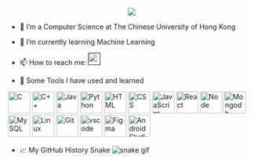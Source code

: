<p align="center">
<img src="https://capsule-render.vercel.app/api?type=Waving&color=gradient&height=150&section=header&text=Hi,%20I'm%20Oscar👋&animation=fadeIn&fontAlignY=40" />
</p>


- 🔭 I’m a Computer Science at The Chinese University of Hong Kong
- 🌱 I’m currently learning Machine Learning
- 📫 How to reach me:
  <a href="">
    <img height="25" src="https://cdn3.iconfinder.com/data/icons/social-media-2247/50/social_media_web_network_logo-10-512.png"/>
  </a>


- 🚀 Some Tools I have used and learned
<p align="left">  
<img src="https://cdn.jsdelivr.net/gh/devicons/devicon/icons/c/c-original.svg" alt="C" width="45" height="45" title="C"/>
<img src="https://cdn.jsdelivr.net/gh/devicons/devicon/icons/cplusplus/cplusplus-original.svg" alt="C++" width="45" height="45" title="C++"/>
<img src="https://cdn.jsdelivr.net/gh/devicons/devicon/icons/java/java-original.svg" alt="Java" width="45" height="45" title="Java"/>
<img src="https://cdn.jsdelivr.net/gh/devicons/devicon/icons/python/python-original.svg" alt="Python" title="Python" width="45" height="45"/>
<img src="https://cdn.jsdelivr.net/gh/devicons/devicon/icons/html5/html5-original.svg"  alt="HTML" title="HTML" width="45" height="45"/>
<img src="https://cdn.jsdelivr.net/gh/devicons/devicon/icons/css3/css3-original.svg" alt="CSS" title="CSS" width="45" height="45"/>
<img src="https://cdn.jsdelivr.net/gh/devicons/devicon/icons/javascript/javascript-original.svg" alt="JavaScript" title="JavaScript" width="45" height="45"/>
<img src="https://cdn.jsdelivr.net/gh/devicons/devicon/icons/react/react-original-wordmark.svg" alt="React" title="React" width="45" height="45"/>
<img src="https://cdn.jsdelivr.net/gh/devicons/devicon/icons/nodejs/nodejs-original-wordmark.svg" alt="Node" title="Node" width="45" height="45"/>
<img src="https://cdn.jsdelivr.net/gh/devicons/devicon/icons/mongodb/mongodb-original-wordmark.svg" alt="Mongodb" title="Monogodb" width="45" height="45"/>
<img src="https://cdn.jsdelivr.net/gh/devicons/devicon/icons/mysql/mysql-original-wordmark.svg" alt="MySQL" title="MySQL" width="45" height="45"/>
<img src="https://cdn.jsdelivr.net/gh/devicons/devicon/icons/linux/linux-original.svg" alt="Linux" title="Linux" width="45" height="45"/>
<img src="https://cdn.jsdelivr.net/gh/devicons/devicon/icons/git/git-original.svg" alt="Git" title="Git" width="45" height="45"/>
<img src="https://cdn.jsdelivr.net/gh/devicons/devicon/icons/vscode/vscode-original.svg" alt="vscode" title="vscode" width="45" height="45"/>
<img src="https://cdn.jsdelivr.net/gh/devicons/devicon/icons/figma/figma-original.svg" alt="Figma" title="Figma" width="45" height="45"/>
<img src="https://cdn.jsdelivr.net/gh/devicons/devicon/icons/androidstudio/androidstudio-original.svg" alt="Android Studio" title="Android Studio" width="45" height="45"/>


- 📈 My GitHub History Snake
![snake gif](https://github.com/NTHOscar/NTHOscar/blob/output/github-contribution-grid-snake.gif)
 
</p>
<!--
**NTHOscar/NTHOscar** is a ✨ _special_ ✨ repository because its `README.md` (this file) appears on your GitHub profile.

Here are some ideas to get you started:
### Hi there 👋
- 🔭 I’m currently working on ... 
- 🌱 I’m currently learning ...
- 👯 I’m looking to collaborate on ...
- 🤔 I’m looking for help with ...
- 💬 Ask me about ...
- 📫 How to reach me: ...
- 😄 Pronouns: ...
- ⚡ Fun fact: ...
-->
